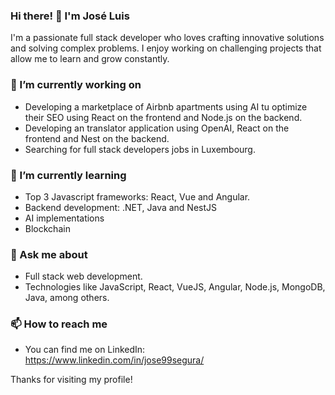 ### Hi there! 👋 I'm José Luis

I'm a passionate full stack developer who loves crafting innovative solutions and solving complex problems. I enjoy working on challenging projects that allow me to learn and grow constantly.

### 🔭 I’m currently working on

- Developing a marketplace of Airbnb apartments using AI tu optimize their SEO using React on the frontend and Node.js on the backend.
- Developing an translator application using OpenAI, React on the frontend and Nest on the backend.
- Searching for full stack developers jobs in Luxembourg.

### 🌱 I’m currently learning

- Top 3 Javascript frameworks: React, Vue and Angular.
- Backend development: .NET, Java and NestJS
- AI implementations
- Blockchain

### 💬 Ask me about

- Full stack web development.
- Technologies like JavaScript, React, VueJS, Angular, Node.js, MongoDB, Java, among others.

### 📫 How to reach me

- You can find me on LinkedIn: https://www.linkedin.com/in/jose99segura/

Thanks for visiting my profile!
